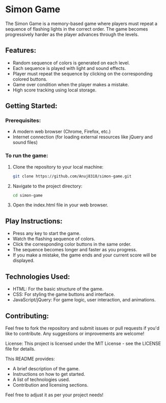 # Simon Game

The Simon Game is a memory-based game where players must repeat a sequence of flashing lights in the correct order. The game becomes progressively harder as the player advances through the levels.

## Features:
- Random sequence of colors is generated on each level.
- Each sequence is played with light and sound effects.
- Player must repeat the sequence by clicking on the corresponding colored buttons.
- Game over condition when the player makes a mistake.
- High score tracking using local storage.

## Getting Started:

### Prerequisites:
- A modern web browser (Chrome, Firefox, etc.)
- Internet connection (for loading external resources like jQuery and sound files)

### To run the game:
1. Clone the repository to your local machine:
   ```bash
   git clone https://github.com/Anuj8318/simon-game.git
2. Navigate to the project directory:

    ```bash
    cd simon-game
3. Open the index.html file in your web browser.

## Play Instructions:
- Press any key to start the game.
- Watch the flashing sequence of colors.
- Click the corresponding color buttons in the same order.
- The sequence becomes longer and faster as you progress.
- If you make a mistake, the game ends and your current score will be displayed.
## Technologies Used:
- HTML: For the basic structure of the game.
- CSS: For styling the game buttons and interface.
- JavaScript/jQuery: For game logic, user interaction, and animations.
## Contributing:
Feel free to fork the repository and submit issues or pull requests if you'd like to contribute. Any suggestions or improvements are welcome!

License:
This project is licensed under the MIT License - see the LICENSE file for details.

This README provides:
- A brief description of the game.
- Instructions on how to get started.
- A list of technologies used.
- Contribution and licensing sections.

Feel free to adjust it as per your project needs!
